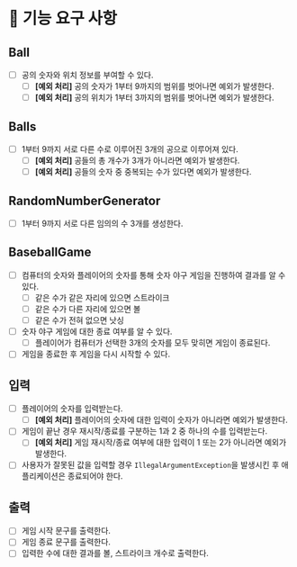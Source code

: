 # 🚀 기능 요구 사항

## Ball
- [ ] 공의 숫자와 위치 정보를 부여할 수 있다.
  - [ ] **[예외 처리]** 공의 숫자가 1부터 9까지의 범위를 벗어나면 예외가 발생한다.
  - [ ] **[예외 처리]** 공의 위치가 1부터 3까지의 범위를 벗어나면 예외가 발생한다.

## Balls
- [ ] 1부터 9까지 서로 다른 수로 이루어진 3개의 공으로 이루어져 있다.
  - [ ] **[예외 처리]** 공들의 총 개수가 3개가 아니라면 예외가 발생한다.
  - [ ] **[예외 처리]** 공들의 숫자 중 중복되는 수가 있다면 예외가 발생한다.

## RandomNumberGenerator
- [ ] 1부터 9까지 서로 다른 임의의 수 3개를 생성한다.

## BaseballGame
- [ ] 컴퓨터의 숫자와 플레이어의 숫자를 통해 숫자 야구 게임을 진행하여 결과를 알 수 있다.
  - [ ] 같은 수가 같은 자리에 있으면 스트라이크
  - [ ] 같은 수가 다른 자리에 있으면 볼
  - [ ] 같은 수가 전혀 없으면 낫싱
- [ ] 숫자 야구 게임에 대한 종료 여부를 알 수 있다.
  - [ ] 플레이어가 컴퓨터가 선택한 3개의 숫자를 모두 맞히면 게임이 종료된다.
- [ ] 게임을 종료한 후 게임을 다시 시작할 수 있다.

## 입력
- [ ] 플레이어의 숫자를 입력받는다.
  - [ ] **[예외 처리]** 플레이어의 숫자에 대한 입력이 숫자가 아니라면 예외가 발생한다.
- [ ] 게임이 끝난 경우 재시작/종료를 구분하는 1과 2 중 하나의 수를 입력받는다.
  - [ ] **[예외 처리]** 게임 재시작/종료 여부에 대한 입력이 1 또는 2가 아니라면 예외가 발생한다.
- [ ] 사용자가 잘못된 값을 입력할 경우 `IllegalArgumentException`을 발생시킨 후 애플리케이션은 종료되어야 한다.

## 출력
- [ ] 게임 시작 문구를 출력한다.
- [ ] 게임 종료 문구를 출력한다.
- [ ] 입력한 수에 대한 결과를 볼, 스트라이크 개수로 출력한다.